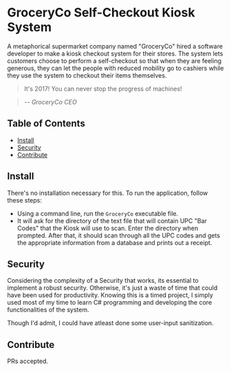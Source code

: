 # GroceryCo Self-Checkout Kiosk System
A metaphorical supermarket company named "GroceryCo" hired a software developer to make a kiosk checkout system for their stores. The system lets customers choose to perform a self-checkout so that when they are feeling generous, they can let the people with reduced mobility go to cashiers while they use the system to checkout their items themselves.

> It's 2017! You can never stop the progress of machines!

> -- <cite>GroceryCo CEO</cite>

## Table of Contents
- [Install](#install)
- [Security](#security)
- [Contribute](#contribute)

## Install
There's no installation necessary for this. To run the application, follow these steps:
- Using a command line, run the `GroceryCo` executable file.
- It will ask for the directory of the text file that will contain UPC "Bar Codes" that the Kiosk will use to scan. Enter the directory when prompted.
After that, it should scan through all the UPC codes and gets the appropriate information from a database and prints out a receipt.

## Security
Considering the complexity of a Security that works, its essential to implement a robust security. Otherwise, it's just a waste of time that could have been used for productivity. Knowing this is a timed project, I simply used most of my time to learn C# programming and developing the core functionalities of the system.

Though I'd admit, I could have atleast done some user-input sanitization.

## Contribute
PRs accepted.
